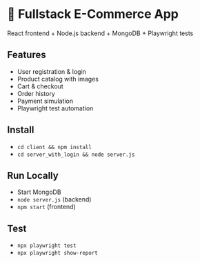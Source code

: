 # 🛒 Fullstack E-Commerce App

React frontend + Node.js backend + MongoDB + Playwright tests

## Features
- User registration & login
- Product catalog with images
- Cart & checkout
- Order history
- Payment simulation
- Playwright test automation

## Install
- `cd client && npm install`
- `cd server_with_login && node server.js`

## Run Locally
- Start MongoDB
- `node server.js` (backend)
- `npm start` (frontend)

## Test
- `npx playwright test`
- `npx playwright show-report`
